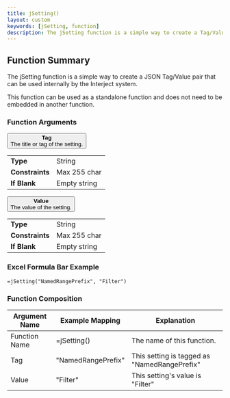 ```yaml
---
title: jSetting()
layout: custom
keywords: [jSetting, function]
description: The jSetting function is a simple way to create a Tag/Value pair that can be used internally by the Interject system.
---
```


##  Function Summary
The jSetting function is a simple way to create a JSON Tag/Value pair that can be used internally by the Interject system.

This function can be used as a standalone function and does not need to be embedded in another function.


###  Function Arguments

<button class="collapsible-parameter">**Tag**<br>The title or tag of the setting.</button>
<div markdown="1" class="panel-parameter">
<table>
  <tbody>
    <tr>
		<td class="pph"><b>Type</b></td>
		<td>String</td>
    </tr>
    <tr>
		<td class="pph"><b>Constraints</b></td>
		<td>Max 255 char</td>
    </tr>
    <tr>
		<td class="pph"><b>If Blank</b></td>
		<td>Empty string</td>
    </tr>
  </tbody>
</table>
</div>

<button class="collapsible-parameter">**Value**<br>The value of the setting.</button>
<div markdown="1" class="panel-parameter">
<table>
  <tbody>
    <tr>
		<td class="pph"><b>Type</b></td>
		<td>String</td>
    </tr>
    <tr>
		<td class="pph"><b>Constraints</b></td>
		<td>Max 255 char</td>
    </tr>
    <tr>
		<td class="pph"><b>If Blank</b></td>
		<td>Empty string</td>
    </tr>
  </tbody>
</table>
</div>


###  Excel Formula Bar Example

```Excel
=jSetting("NamedRangePrefix", "Filter")
```

###  Function Composition

| Argument Name  |  Example Mapping  |  Explanation   |  
|------|------|------|
|  Function Name  |  =jSetting()  |  The name of this function.  |  
|  Tag  |  "NamedRangePrefix"  |  This setting is tagged as "NamedRangePrefix"  |  
|  Value  | "Filter"   |  This setting's value is "Filter"  |  

